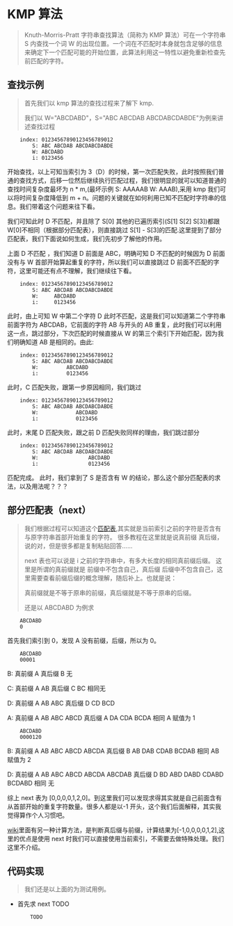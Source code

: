 # KMP 算法

> Knuth-Morris-Pratt 字符串查找算法（简称为 KMP 算法）可在一个字符串 S 内查找一个词 W 的出现位置。一个词在不匹配时本身就包含足够的信息来确定下一个匹配可能的开始位置，此算法利用这一特性以避免重新检查先前匹配的字符。

## 查找示例

> 首先我们以 kmp 算法的查找过程来了解下 kmp.
>
> 我们以 W="ABCDABD"，S="ABC ABCDAB ABCDABCDABDE"为例来讲述查找过程

```
    index: 01234567890123456789012
        S: ABC ABCDAB ABCDABCDABDE
        W: ABCDABD
        i: 0123456
```

开始查找，以上可知当索引为 3（D）的时候，第一次匹配失败，此时按照我们普通的查找方式，后移一位然后继续执行匹配过程，我们很明显的就可以知道普通的查找时间复杂度最坏为 n \* m,(最坏示例 S: AAAAAB W: AAAB),采用 kmp 我们可以将时间复杂度降低到 m + n。问题的关键就在如何利用已知不匹配时字符串的信息。我们带着这个问题来往下看。

我们可知此时 D 不匹配，并且除了 S[0] 其他的已遍历索引(S[1] S[2] S[3])都跟 W[0]不相同（根据部分匹配表），则直接跳过 S[1] - S[3]的匹配.这里提到了部分匹配表，我们下面说如何生成，我们先初步了解他的作用。

上面 D 不匹配 ，我们知道 D 前面是 ABC，明确可知 D 不匹配的时候因为 D 前面没有与 W 首部开始算起重复的字符，所以我们可以直接跳过 D 前面不匹配的字符，这里可能还有点不理解，我们继续往下看。

```
    index: 01234567890123456789012
        S: ABC ABCDAB ABCDABCDABDE
        W:     ABCDABD
        i:     0123456
```

此时，由上可知 W 中第二个字符 D 此时不匹配，这是我们可以知道第二个字符串前面字符为 ABCDAB，它前面的字符 AB 与开头的 AB 重复，此时我们可以利用这一点，跳过部分，下次匹配的时候直接从 W 的第三个索引下开始匹配，因为我们明确知道 AB 是相同的。由此:

```
    index: 01234567890123456789012
        S: ABC ABCDAB ABCDABCDABDE
        W:         ABCDABD
        i:         0123456
```

此时，C 匹配失败，跟第一步原因相同，我们跳过

```
    index: 01234567890123456789012
        S: ABC ABCDAB ABCDABCDABDE
        W:            ABCDABD
        i:            0123456
```

此时，末尾 D 匹配失败，跟之前 D 匹配失败同样的理由，我们跳过部分

```
    index: 01234567890123456789012
        S: ABC ABCDAB ABCDABCDABDE
        W:                ABCDABD
        i:                0123456
```

匹配完成。
此时，我们拿到了 S 是否含有 W 的结论，那么这个部分匹配表的求法，以及用法呢？？？

## <span name = "indextable">部分匹配表（next）</span>

> 我们根据过程可以知道这个[匹配表](/2021/kmp.md#bu-fen-pi-pei-biao-next),其实就是当前索引之前的字符是否含有与原字符串首部开始重复的字符。
> 很多教程在这里就是说真前缀 真后缀，说的对，但是很多都是复制粘贴回答......
>
> next 表也可以说是 i 之前的字符串中，有多大长度的相同真前缀后缀。
> 这里是所谓的真前缀就是 前缀中不包含自己，真后缀 后缀中不包含自己，这里需要查看前缀后缀的概念理解，随后补上。也就是说：
>
> 真前缀就是不等于原串的前缀，真后缀就是不等于原串的后缀。
>
> 还是以 ABCDABD 为例求

```
    ABCDABD
    0
```

首先我们索引到 0，发现 A 没有前缀，后缀，所以为 0。

```
    ABCDABD
    00001
```

B: 真前缀 A 真后缀 B 无

C: 真前缀 A AB 真后缀 C BC 相同无

D: 真前缀 A AB ABC 真后缀 D CD BCD

A: 真前缀 A AB ABC ABCD 真后缀 A DA CDA BCDA 相同 A 赋值为 1

```
    ABCDABD
    0000120
```

B: 真前缀 A AB ABC ABCD ABCDA 真后缀 B AB DAB CDAB BCDAB 相同 AB 赋值为 2

D: 真前缀 A AB ABC ABCD ABCDA ABCDAB 真后缀 D BD ABD DABD CDABD BCDABD 相同 无

综上 next 表为 [0,0,0,0,1,2,0]。到这里我们可以发现求得其实就是自己前面含有从首部开始的重复字符数量。很多人都是以-1 开头，这个我们后面解释，其实我觉得算作个人习惯吧。

[wiki](https://zh.wikipedia.org/wiki/KMP%E7%AE%97%E6%B3%95)里面有另一种计算方法，是判断真后缀与前缀，计算结果为[-1,0,0,0,0,1,2],这里的优点是使用 next 时我们可以直接使用当前索引，不需要去做特殊处理。我们这里不介绍。

## 代码实现

> 我们还是以上面的为测试用例。

-   首先求 next TODO
    ```
        TODO
    ```
